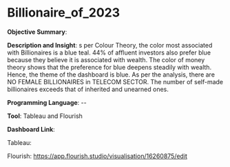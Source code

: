 # Billionaire_of_2023

**Objective Summary**: 

**Description and Insight**: 
s per Colour Theory, the color most associated with Billionaires is a blue teal. 44% of affluent investors also prefer blue because they believe it is associated with wealth. The color of money theory shows that the preference for blue deepens steadily with wealth. Hence, the theme of the dashboard is blue. As per the analysis, there are NO FEMALE BILLIONAIRES in TELECOM SECTOR. The number of self-made billionaires exceeds that of inherited and unearned ones.


**Programming Language**:  --


**Tool**: Tableau and Flourish 


**Dashboard Link**:


Tableau:

Flourish: https://app.flourish.studio/visualisation/16260875/edit
